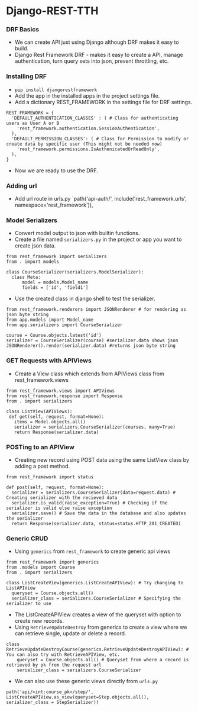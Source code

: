 # Django-REST-TTH

### DRF Basics
- We can create API just using Django although DRF makes it easy to build.
- Django Rest Framework DRF - makes it easy to create a API, manage authentication, turn query sets into json, prevent throttling, etc.

### Installing DRF
- `pip install djangorestframework`
- Add the app in the installed apps in the project settings file.
- Add a dictionary REST_FRAMEWORK in the settings file for DRF settings.
```python3
REST_FRAMEWORK = {
  'DEFAULT_AUTHENTICATION_CLASSES' : ( # Class for authenticating users as User A or B
    'rest_framework.authentication.SessionAuthentication',
  ),
  'DEFAULT_PERMISSION_CLASSES': ( # Class for Permission to modify or create data by specific user (This might not be needed now)
    'rest_framework.permissions.IsAuthenicatedOrReadOnly',
  ),
}
```
- Now we are ready to use the DRF.

### Adding url
- Add url route in urls.py `path('api-auth/', include('rest_framework.urls', namespace='rest_framework')),

### Model Serializers
- Convert model output to json with builtin functions.
- Create a file named `serializers.py` in the project or app you want to create json data.
```python3
from rest_framework import serializers
from . import models

class CourseSerializer(serializers.ModelSerializer):
  class Meta:
      model = models.Model_name
      fields = ['id', 'field1']
 ```
 - Use the created class in django shell to test the serializer.
 ```python3
 from rest_framework.renderers import JSONRenderer # for rendering as json byte string
 from app.models import Model_name
 from app.serializers import CourseSerializer
 
 course = Course.objects.latest('id')
 serializer = CourseSerializer(course) #serializer.data shows json
 JSONRenderer().render(serializer.data) #returns json byte string
 ```
 ### GET Requests with APIViews
 - Create a View class which extends from APIViews class from rest_framework.views
 ```python3
 from rest_framework.views import APIViews
 from rest_framework.response import Response
 from . import serializers
 
 class ListView(APIViews):
  def get(self, request, format=None):
    items = Model.objects.all()
    serializer = serializers.CourseSerializer(courses, many=True)
    return Response(serializer.data)
```

### POSTing to an APIView
- Creating new record using POST data using the same ListView class by adding a post method.
```python3
from rest_framework import status

def post(self, request, format=None):
  serializer = serializers.CourseSerializer(data=request.data) # Creating serializer with the recieved data
  serializer.is_valid(raise_exception=True) # Checking if the serializer is valid else raise exception
  serializer.save() # Save the data in the database and also updates the serializer
  return Response(serializer.data, status=status.HTTP_201_CREATED)
```

### Generic CRUD
- Using `generics` from `rest_framework` to create generic api views
```python3
from rest_framework import generics
from .models import Course
from . import serializers

class ListCreateView(generics.ListCreateAPIView): # Try changing to ListAPIView
  queryset = Course.objects.all()
  serializer_class = serializers.CourseSerializer # Specifying the serializer to use
```
- The ListCreateAPIView creates a view of the queryset with option to create new records.
- Using `RetrieveUpdateDestroy` from generics to create a view where we can retrieve single, update or delete a record.
```python3
class RetrieveUpdateDestroyCourse(generics.RetrieveUpdateDestroyAPIView): # You can also try with RetrieveAPIView, etc.
    queryset = Course.objects.all() # Queryset from where a record is retrieved by pk from the request url
    serializer_class = serializers.CourseSerializer
```
- We can also use these generic views directly from `urls.py`
```python3
path('api/<int:course_pk>/step/', ListCreateAPIView.as_view(queryset=Step.objects.all(), serializer_class = StepSerializer))
```
